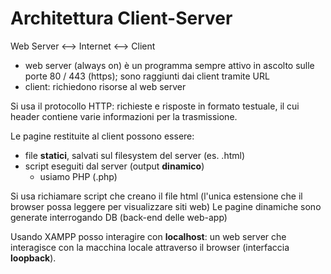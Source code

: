 # Architettura Client-Server

Web Server <--> Internet <--> Client
- web server (always on) è un programma sempre attivo in ascolto sulle porte 80 / 443 (https); sono raggiunti dai client tramite URL
- client: richiedono risorse al web server

Si usa il protocollo HTTP: richieste e risposte in formato testuale, il cui header contiene varie informazioni per la trasmissione.

Le pagine restituite al client possono essere:
- file **statici**, salvati sul filesystem del server (es. .html)
- script eseguiti dal server (output **dinamico**)
	- usiamo PHP (.php)

Si usa richiamare script che creano il file html (l'unica estensione che il browser possa leggere per visualizzare siti web)
Le pagine dinamiche sono generate interrogando DB (back-end delle web-app)

Usando XAMPP posso interagire con **localhost**: un web server che interagisce con la macchina locale attraverso il browser (interfaccia **loopback**).